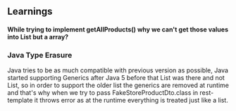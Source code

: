## Learnings 

#### While trying to implement getAllProducts() why we can't get those values into List<FakeStroreProductDto> but a array? 

### Java Type Erasure 

Java tries to be as much compatible with previous version as possible, Java started supporting Generics after Java 5 before that List was there and not List<T>, so in order to support the older list the generics are removed at runtime and that's why when we try to pass FakeStoreProductDto.class in rest-template it throws error as at the runtime everything is treated just like a list. 